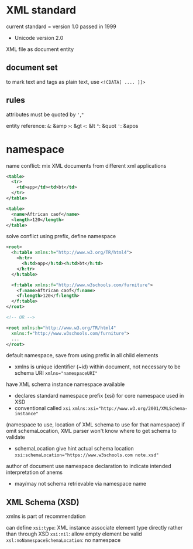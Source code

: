 # XML standard
current standard = version 1.0 passed in 1999
- Unicode version 2.0

XML file as document entity

## document set
to mark text and tags as plain text, use `<!CDATA[ .... ]]>`

## rules
attributes must be quoted by `'`,`"`

entity reference: 
`&`: &amp
`>`: &gt
`<`: &lt
`"`: &quot
`'`: &apos


# namespace
name conflict: mix XML documents from different xml applications
```xml
<table>
  <tr>
    <td>app</td><td>bt</td>
  </tr>
</table>

<table>
  <name>Aftrican caof</name>
  <length>120</length>
</table>
```

solve conflict using prefix, define namespace
```xml
<root>
  <h:table xmlns:h="http://www.w3.org/TR/html4">
    <h:tr>
      <h:td>app</h:td><h:td>bt</h:td>
    </h:tr>
  </h:table>

  <f:table xmlns:f="http://www.w3schools.com/furniture">
    <f:name>Aftrican caof</f:name>
    <f:length>120</f:length>
  </f:table>
</root>

<!-- OR -->

<root xmlns:h="http://www.w3.org/TR/html4"
  xmlns:f="http://www.w3schools.com/furniture">
  ...
</root>
```

default namespace, save from using prefix in all child elements
- xmlns is unique identifier (~id) within document, not necessary to be schema URI 
`xmlns="namespaceURI"`

have XML schema instance namespace available
- declares standard namespace prefix (xsi) for core namespace used in XSD
- conventional called `xsi`
`xmlns:xsi="http://www.w3.org/2001/XMLSchema-instance"`

(namespace to use, location of XML schema to use for that namespace)
if omit schemaLocation, XML parser won't know where to get schema to validate
- schemaLocation give hint actual schema location
`xsi:schemaLocation="https://www.w3schools.com note.xsd"`

author of document use namespace declaration to indicate intended interpretation of anems
- may/may not schema retrievable via namespace name

## XML Schema (XSD)
xmlns is part of recommendation

can define
`xsi:type`: XML instance associate element type directly rather than through XSD
`xsi:nil`: allow empty element be valid
`xsl:noNamespaceSchemaLocation`: no namespace
















